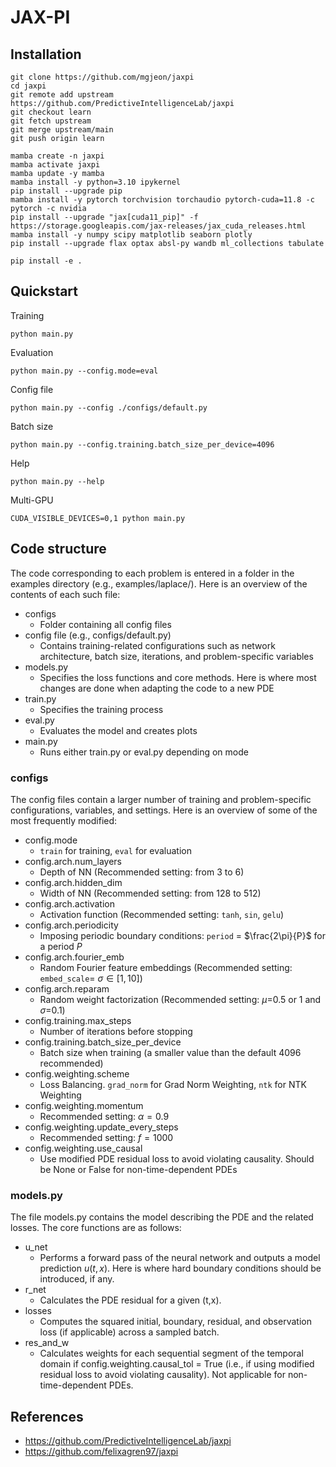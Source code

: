 # JAX-PI


## Installation

```
git clone https://github.com/mgjeon/jaxpi
cd jaxpi
git remote add upstream https://github.com/PredictiveIntelligenceLab/jaxpi
git checkout learn
git fetch upstream
git merge upstream/main
git push origin learn
```

```
mamba create -n jaxpi
mamba activate jaxpi
mamba update -y mamba
mamba install -y python=3.10 ipykernel
pip install --upgrade pip
mamba install -y pytorch torchvision torchaudio pytorch-cuda=11.8 -c pytorch -c nvidia
pip install --upgrade "jax[cuda11_pip]" -f https://storage.googleapis.com/jax-releases/jax_cuda_releases.html
mamba install -y numpy scipy matplotlib seaborn plotly
pip install --upgrade flax optax absl-py wandb ml_collections tabulate

pip install -e .
```

## Quickstart

Training
```
python main.py
```

Evaluation
```
python main.py --config.mode=eval
```

Config file
```
python main.py --config ./configs/default.py
```

Batch size
```
python main.py --config.training.batch_size_per_device=4096
```

Help
```
python main.py --help
```

Multi-GPU
```
CUDA_VISIBLE_DEVICES=0,1 python main.py
```


## Code structure
The code corresponding to each problem is entered in a folder in the examples directory (e.g., examples/laplace/). Here is an overview of the contents of each such file:

- configs
    - Folder containing all config files
- config file (e.g., configs/default.py)
    - Contains training-related configurations such as network architecture, batch size, iterations, and problem-specific variables
- models.py
    - Specifies the loss functions and core methods. Here is where most changes are done when adapting the code to a new PDE
- train.py
    - Specifies the training process
- eval.py
    - Evaluates the model and creates plots
- main.py
    - Runs either train.py or eval.py depending on mode


### configs
The config files contain a larger number of training and problem-specific configurations, variables, and settings. Here is an overview of some of the most frequently modified: 

- config.mode
    - `train` for training, `eval` for evaluation
- config.arch.num_layers
    - Depth of NN (Recommended setting: from 3 to 6) 
- config.arch.hidden_dim
    - Width of NN (Recommended setting: from 128 to 512)
- config.arch.activation
    - Activation function (Recommended setting: `tanh`, `sin`, `gelu`)
- config.arch.periodicity
    - Imposing periodic boundary conditions: `period` = $\frac{2\pi}{P}$ for a period $P$
- config.arch.fourier_emb
    - Random Fourier feature embeddings (Recommended setting: `embed_scale`= $\sigma \in [1, 10]$)
- config.arch.reparam
    - Random weight factorization (Recommended setting: $\mu$=0.5 or 1 and $\sigma$=0.1)
- config.training.max_steps
    - Number of iterations before stopping
- config.training.batch_size_per_device
    - Batch size when training (a smaller value than the default 4096 recommended)
- config.weighting.scheme
    - Loss Balancing. `grad_norm` for Grad Norm Weighting, `ntk` for NTK Weighting
- config.weighting.momentum
    - Recommended setting: $\alpha=0.9$
- config.weighting.update_every_steps
    - Recommended setting: $f=1000$
- config.weighting.use_causal
    - Use modified PDE residual loss to avoid violating causality. Should be None or False for non-time-dependent PDEs


### models.py
The file models.py contains the model describing the PDE and the related losses. The core functions are as follows: 

- u_net
    - Performs a forward pass of the neural network and outputs a model prediction $u(t,x)$. Here is where hard boundary conditions should be introduced, if any.
- r_net
    - Calculates the PDE residual for a given (t,x).
- losses
    - Computes the squared initial, boundary, residual, and observation loss (if applicable) across a sampled batch.
- res_and_w
    - Calculates weights for each sequential segment of the temporal domain if config.weighting.causal_tol = True (i.e., if using modified residual loss to avoid violating causality). Not applicable for non-time-dependent PDEs.


## References
- https://github.com/PredictiveIntelligenceLab/jaxpi
- https://github.com/felixagren97/jaxpi
